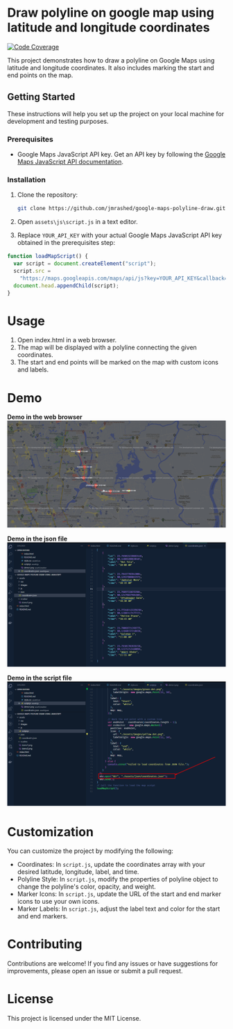 # Draw polyline on google map using latitude and longitude coordinates

[![Code Coverage](https://img.shields.io/codecov/c/github/jmrashed/google-maps-polyline-draw.svg)](https://codecov.io/gh/jmrashed/google-maps-polyline-draw)

This project demonstrates how to draw a polyline on Google Maps using latitude and longitude coordinates. It also includes marking the start and end points on the map.

## Getting Started

These instructions will help you set up the project on your local machine for development and testing purposes.

### Prerequisites

- Google Maps JavaScript API key. Get an API key by following the [Google Maps JavaScript API documentation](https://developers.google.com/maps/documentation/javascript/get-api-key).

### Installation

1. Clone the repository:

   ```bash
   git clone https://github.com/jmrashed/google-maps-polyline-draw.git
   ```

2. Open `assets\js\script.js` in a text editor.
3. Replace `YOUR_API_KEY` with your actual Google Maps JavaScript API key obtained in the prerequisites step:

```javascript
function loadMapScript() {
  var script = document.createElement("script");
  script.src =
    "https://maps.googleapis.com/maps/api/js?key=YOUR_API_KEY&callback=initMap";
  document.head.appendChild(script);
}
```

# Usage

1. Open index.html in a web browser.
2. The map will be displayed with a polyline connecting the given coordinates.
3. The start and end points will be marked on the map with custom icons and labels.


# Demo 
**Demo in the web browser**
<img src="./assets/readme/demo1.png">



**Demo in the json file**
<img src="./assets/readme/demo2.png">


**Demo in the script file**
<img src="./assets/readme/demo3.png">





# Customization

You can customize the project by modifying the following:

- Coordinates: In `script.js`, update the coordinates array with your desired latitude, longitude, label, and time.
- Polyline Style: In `script.js`, modify the properties of polyline object to change the polyline's color, opacity, and weight.
- Marker Icons: In `script.js`, update the URL of the start and end marker icons to use your own icons.
- Marker Labels: In `script.js`, adjust the label text and color for the start and end markers.


# Contributing
Contributions are welcome! If you find any issues or have suggestions for improvements, please open an issue or submit a pull request.

# License
This project is licensed under the MIT License.